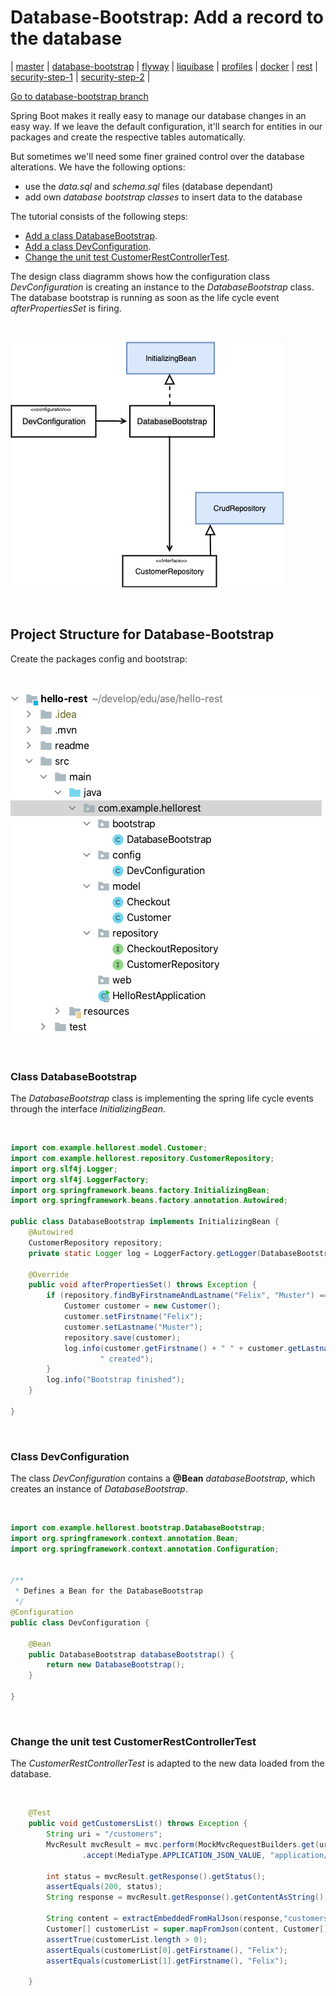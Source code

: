 # Database-Bootstrap: Add a record to the database

| [master](master.md)
| [database-bootstrap]()
| [flyway](flyway.md)
| [liquibase](liquibase.md)
| [profiles](profiles.md)
| [docker](docker.md)
| [rest](rest.md)
| [security-step-1](security-step-1.md)
| [security-step-2]()
|


[Go to database-bootstrap branch](https://github.zhaw.ch/bacn/ase2-spring-boot-hellorest/tree/database-bootstrap)

Spring Boot makes it really easy to manage our database changes in an easy way.
If we leave the default configuration, it'll search for entities in our packages and create
the respective tables automatically.

But sometimes we'll need some finer grained control over the database alterations. We have the following options:

- use the _data.sql_ and _schema.sql_ files (database dependant)
- add own _database bootstrap classes_ to insert data to the database

The tutorial consists of the following steps:

- [Add a class DatabaseBootstrap](#class-databasebootstrap).
- [Add a class DevConfiguration](#class-devconfiguration).
- [Change the unit test CustomerRestControllerTest](#change-the-unit-test-customerrestcontrollertest).

The design class diagramm shows how the configuration class _DevConfiguration_ is creating an instance to the _DatabaseBootstrap_
class. The database bootstrap is running as soon as the life cycle event _afterPropertiesSet_ is firing.

<br/>

![database-bootstrap-dcd.png](database-bootstrap-dcd.png)

<br/>

##  Project Structure for Database-Bootstrap

Create the packages config and bootstrap:

<br/>

![database-bootstrap-structure.png](database-bootstrap-structure.png)

<br/>

### Class DatabaseBootstrap

The _DatabaseBootstrap_ class is implementing the spring life cycle events through the interface _InitializingBean_.


<br/>

```java
import com.example.hellorest.model.Customer;
import com.example.hellorest.repository.CustomerRepository;
import org.slf4j.Logger;
import org.slf4j.LoggerFactory;
import org.springframework.beans.factory.InitializingBean;
import org.springframework.beans.factory.annotation.Autowired;

public class DatabaseBootstrap implements InitializingBean {
    @Autowired
    CustomerRepository repository;
    private static Logger log = LoggerFactory.getLogger(DatabaseBootstrap.class);

    @Override
    public void afterPropertiesSet() throws Exception {
        if (repository.findByFirstnameAndLastname("Felix", "Muster") == null) {
            Customer customer = new Customer();
            customer.setFirstname("Felix");
            customer.setLastname("Muster");
            repository.save(customer);
            log.info(customer.getFirstname() + " " + customer.getLastname() +
                    " created");
        }
        log.info("Bootstrap finished");
    }

}

```

<br/>

### Class DevConfiguration

The class _DevConfiguration_ contains a **@Bean** _databaseBootstrap_, which creates an instance of _DatabaseBootstrap_.

<br/>

```java
import com.example.hellorest.bootstrap.DatabaseBootstrap;
import org.springframework.context.annotation.Bean;
import org.springframework.context.annotation.Configuration;


/**
 * Defines a Bean for the DatabaseBootstrap
 */
@Configuration
public class DevConfiguration {

    @Bean
    public DatabaseBootstrap databaseBootstrap() {
        return new DatabaseBootstrap();
    }

}

```

<br/>


###  Change the unit test CustomerRestControllerTest

The _CustomerRestControllerTest_ is adapted to the new data loaded from the database.

<br/>

```java
    @Test
    public void getCustomersList() throws Exception {
        String uri = "/customers";
        MvcResult mvcResult = mvc.perform(MockMvcRequestBuilders.get(uri)
                .accept(MediaType.APPLICATION_JSON_VALUE, "application/hal+json")).andReturn();

        int status = mvcResult.getResponse().getStatus();
        assertEquals(200, status);
        String response = mvcResult.getResponse().getContentAsString();

        String content = extractEmbeddedFromHalJson(response,"customers");
        Customer[] customerList = super.mapFromJson(content, Customer[].class);
        assertTrue(customerList.length > 0);
        assertEquals(customerList[0].getFirstname(), "Felix");
        assertEquals(customerList[1].getFirstname(), "Felix");

    }
```
